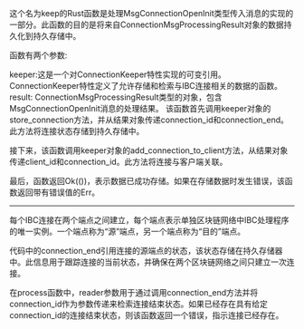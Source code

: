 这个名为keep的Rust函数是处理MsgConnectionOpenInit类型传入消息的实现的一部分。此函数的目的是将来自ConnectionMsgProcessingResult对象的数据持久化到持久存储中。

函数有两个参数:

keeper:这是一个对ConnectionKeeper特性实现的可变引用。ConnectionKeeper特性定义了允许存储和检索与IBC连接相关的数据的函数。
result: ConnectionMsgProcessingResult类型的对象，包含MsgConnectionOpenInit消息的处理结果。
该函数首先调用keeper对象的store_connection方法，并从结果对象传递connection_id和connection_end。此方法将连接状态存储到持久存储中。

接下来，该函数调用keeper对象的add_connection_to_client方法，从结果对象传递client_id和connection_id。此方法将连接与客户端关联。

最后，函数返回Ok(())，表示数据已成功存储。如果在存储数据时发生错误，该函数返回带有错误值的Err。

----
每个IBC连接在两个端点之间建立，每个端点表示单独区块链网络中IBC处理程序的唯一实例。一个端点称为“源”端点，另一个端点称为“目的”端点。

代码中的connection_end引用连接的源端点的状态，该状态存储在持久存储器中。此信息用于跟踪连接的当前状态，并确保在两个区块链网络之间只建立一次连接。

在process函数中，reader参数用于通过调用connection_end方法并将connection_id作为参数传递来检索连接结束状态。如果已经存在具有给定connection_id的连接结束状态，则该函数返回一个错误，指示连接已经存在。

